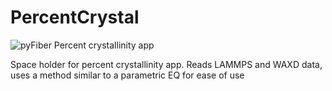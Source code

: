 # PercentCrystal
![pyFiber](https://user-images.githubusercontent.com/71855260/150607476-3baf341f-54a8-4799-aec4-ebb21cea910f.png)
Percent crystallinity app

Space holder for percent crystallinity app. Reads LAMMPS and WAXD data, uses a method similar to a parametric EQ for ease of use

